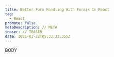 ```yaml
---
title: Better Form Handling With Formik In React
tag:
  - React
promote: false
metaDescription: // META
teaser: // TEASER
date: 2021-03-22T08:33:32.355Z
---
```

BODY